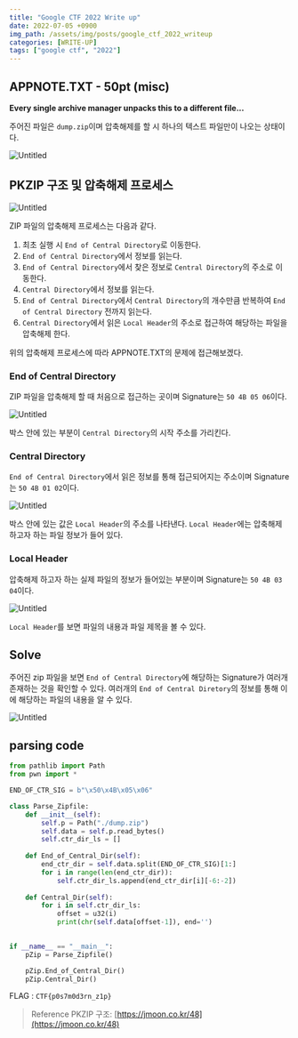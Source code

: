 ```yaml
---
title: "Google CTF 2022 Write up"
date: 2022-07-05 +0900
img_path: /assets/img/posts/google_ctf_2022_writeup
categories: [WRITE-UP]
tags: ["google ctf", "2022"]
---
```


## APPNOTE.TXT - 50pt (misc)

**Every single archive manager unpacks this to a different file...**


주어진 파일은 `dump.zip`이며 압축해제를 할 시 하나의 텍스트 파일만이 나오는 상태이다.

![Untitled](appnote1.png)

## PKZIP 구조 및 압축해제 프로세스

![Untitled](appnote2.png)

ZIP 파일의 압축해제 프로세스는 다음과 같다.

1. 최초 실행 시 `End of Central Directory`로 이동한다.
2. `End of Central Directory`에서 정보를 읽는다.
3. `End of Central Directory`에서 찾은 정보로 `Central Directory`의 주소로 이동한다.
4. `Central Directory`에서 정보를 읽는다.
5. `End of Central Directory`에서 `Central Directory`의 개수만큼 반복하여 `End of Central Directory` 전까지 읽는다.
6. `Central Directory`에서 읽은 `Local Header`의 주소로 접근하여 해당하는 파일을 압축해제 한다.

위의 압축해제 프로세스에 따라 APPNOTE.TXT의 문제에 접근해보겠다.

### End of Central Directory

ZIP 파일을 압축해제 할 때 처음으로 접근하는 곳이며 Signature는 `50 4B 05 06`이다.

![Untitled](appnote3.png)

박스 안에 있는 부분이 `Central Directory`의 시작 주소를 가리킨다.

### Central Directory

`End of Central Directory`에서 읽은 정보를 통해 접근되어지는 주소이며 Signature는 `50 4B 01 02`이다.

![Untitled](appnote4.png)

박스 안에 있는 값은 `Local Header`의 주소를 나타낸다. `Local Header`에는 압축해제 하고자 하는 파일 정보가 들어 있다.

### Local Header

압축해제 하고자 하는 실제 파일의 정보가 들어있는 부분이며 Signature는 `50 4B 03 04`이다.

![Untitled](appnote5.png)

`Local Header`를 보면 파일의 내용과 파일 제목을 볼 수 있다.

## Solve

주어진 zip 파일을 보면 `End of Central Directory`에 해당하는 Signature가 여러개 존재하는 것을 확인할 수 있다. 여러개의 `End of Central Diretory`의 정보를 통해 이에 해당하는 파일의 내용을 알 수 있다.

![Untitled](appnote6.png)

## parsing code

```python
from pathlib import Path
from pwn import *

END_OF_CTR_SIG = b"\x50\x4B\x05\x06"

class Parse_Zipfile:
    def __init__(self):
        self.p = Path("./dump.zip")
        self.data = self.p.read_bytes()
        self.ctr_dir_ls = []
    
    def End_of_Central_Dir(self):
        end_ctr_dir = self.data.split(END_OF_CTR_SIG)[1:]
        for i in range(len(end_ctr_dir)):
            self.ctr_dir_ls.append(end_ctr_dir[i][-6:-2])
    
    def Central_Dir(self):
        for i in self.ctr_dir_ls:
            offset = u32(i)
            print(chr(self.data[offset-1]), end='')
            

if __name__ == "__main__":
    pZip = Parse_Zipfile()

    pZip.End_of_Central_Dir()
    pZip.Central_Dir()
```

FLAG : `CTF{p0s7m0d3rn_z1p}`

> Reference
PKZIP 구조:  [https://jmoon.co.kr/48](https://jmoon.co.kr/48)
>
